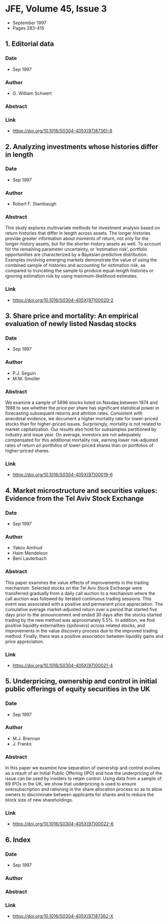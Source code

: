 # JFE, Volume 45, Issue 3
- September 1997
- Pages 283-415

## 1. Editorial data
### Date
- Sep 1997
### Author
- G. William Schwert
### Abstract

### Link
- https://doi.org/10.1016/S0304-405X(97)87361-8

## 2. Analyzing investments whose histories differ in length
### Date
- Sep 1997
### Author
- Robert F. Stambaugh
### Abstract
This study explores multivariate methods for investment analysis based on return histories that differ in length across assets. The longer histories provide greater information about moments of return, not only for the longer-history assets, but for the shorter-history assets as well. To account for the remaining parameter uncertainty, or ‘estimation risk’, portfolio opportunities are characterized by a Bayesian predictive distribution. Examples involving emerging markets demonstrate the value of using the combined sample of histories and accounting for estimation risk, as compared to truncating the sample to produce equal-length histories or ignoring estimation risk by using maximum-likelihood estimates.
### Link
- https://doi.org/10.1016/S0304-405X(97)00020-2

## 3. Share price and mortality: An empirical evaluation of newly listed Nasdaq stocks
### Date
- Sep 1997
### Author
- P.J. Seguin
- M.M. Smoller
### Abstract
We examine a sample of 5896 stocks listed on Nasdaq between 1974 and 1988 to see whether the price per share has significant statistical power in forecasting subsequent returns and attrition rates. Consistent with anecdotal evidence, we document a higher mortality rate for lower-priced stocks than for higher-priced issues. Surprisingly, mortality is not related to market capitalization. Our results also hold for subsamples partitioned by industry and issue year. On average, investors are not adequately compensated for this additional mortality risk, earning lower risk-adjusted rates of return on portfolios of lower-priced shares than on portfolios of higher-priced shares.
### Link
- https://doi.org/10.1016/S0304-405X(97)00019-6

## 4. Market microstructure and securities values: Evidence from the Tel Aviv Stock Exchange
### Date
- Sep 1997
### Author
- Yakov Amihud
- Haim Mendelson
- Beni Lauterbach
### Abstract
This paper examines the value effects of improvements in the trading mechanism. Selected stocks on the Tel Aviv Stock Exchange were transferred gradually from a daily call auction to a mechanism where the call auction was followed by iterated continuous trading sessions. This event was associated with a positive and permanent price appreciation. The cumulative average market-adjusted return over a period that started five days prior to the announcement and ended 30 days after the stocks started trading by the new method was approximately 5.5%. In addition, we find positive liquidity externalities (spillovers) across related stocks, and improvements in the value discovery process due to the improved trading method. Finally, there was a positive association between liquidity gains and price appreciation.
### Link
- https://doi.org/10.1016/S0304-405X(97)00021-4

## 5. Underpricing, ownership and control in initial public offerings of equity securities in the UK
### Date
- Sep 1997
### Author
- M.J. Brennan
- J. Franks
### Abstract
In this paper we examine how separation of ownership and control evolves as a result of an Initial Public Offering (IPO) and how the underpricing of the issue can be used by insiders to retain control. Using data from a sample of 69 IPOs in the UK, we show that underpricing is used to ensure oversubscription and rationing in the share allocation process so as to allow owners to discriminate between applicants for shares and to reduce the block size of new shareholdings.
### Link
- https://doi.org/10.1016/S0304-405X(97)00022-6

## 6. Index
### Date
- Sep 1997
### Author
### Abstract

### Link
- https://doi.org/10.1016/S0304-405X(97)87362-X

